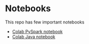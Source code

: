# Notebooks

This repo has few important notebooks

- [Colab PySpark notebook]()
- [Colab Java notebook]()
